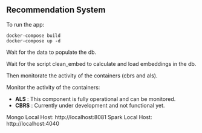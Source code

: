 ## Recommendation System

To run the app:

```
docker-compose build
docker-compose up -d
```

Wait for the data to populate the db.

Wait for the script clean_embed to calculate and load embeddings in the db.

Then monitorate the activity of the containers (cbrs and als).

Monitor the activity of the containers:

* **ALS** : This component is fully operational and can be monitored.
* **CBRS** : Currently under development and not functional yet.

Mongo Local Host: http://localhost:8081
Spark Local Host: http://localhost:4040
